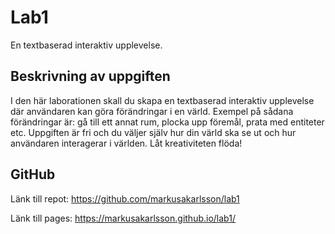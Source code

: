 # Lab1
En textbaserad interaktiv upplevelse.

## Beskrivning av uppgiften
I den här laborationen skall du skapa en textbaserad interaktiv upplevelse där användaren kan göra förändringar i en värld. Exempel på sådana förändringar är: gå till ett annat rum, plocka upp föremål, prata med entiteter etc. Uppgiften är fri och du väljer själv hur din värld ska se ut och hur användaren interagerar i världen. Låt kreativiteten flöda!

## GitHub
Länk till repot: https://github.com/markusakarlsson/lab1

Länk till pages: https://markusakarlsson.github.io/lab1/